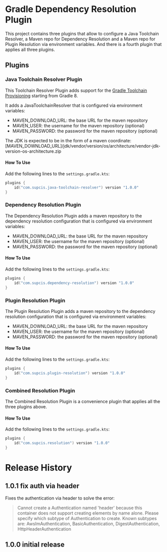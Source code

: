 # Gradle Dependency Resolution Plugin

This project contains three plugins that allow to configure a Java Toolchain Resolver, a Maven repo
for Dependency Resolution and a Maven repo for Plugin Resolution via environment variables. And 
there is a fourth plugin that applies all three plugins.

## Plugins

### Java Toolchain Resolver Plugin

This Toolchain Resolver Plugin adds support for the 
[Gradle Toolchain Provisioning](https://docs.gradle.org/current/userguide/toolchains.html) starting
from Gradle 8.

It adds a JavaToolchainResolver that is configured via environment variables:
- MAVEN_DOWNLOAD_URL: the base URL for the maven repository
- MAVEN_USER: the username for the maven repository (optional)
- MAVEN_PASSWORD: the password for the maven repository (optional)

The JDK is expected to be in the form of a maven coordinate:
[MAVEN_DOWNLOAD_URL]/jdk/vendor/version/os/architecture/vendor-jdk-version-os-architecture.zip

#### How To Use

Add the following lines to the `settings.gradle.kts`:

```settings.gralde.kts
plugins {
    id("com.supcis.java-toolchain-resolver") version "1.0.0"
}
```

### Dependency Resolution Plugin

The Dependency Resolution Plugin adds a maven repository to the dependency resolution configuration
that is configured via environment variables:
- MAVEN_DOWNLOAD_URL: the base URL for the maven repository
- MAVEN_USER: the username for the maven repository (optional)
- MAVEN_PASSWORD: the password for the maven repository (optional)

#### How To Use

Add the following lines to the `settings.gradle.kts`:

```settings.gralde.kts
plugins {
    id("com.supcis.dependency-resolution") version "1.0.0"
}
```

### Plugin Resolution Plugin

The Plugin Resolution Plugin adds a maven repository to the dependency resolution configuration
that is configured via environment variables:
- MAVEN_DOWNLOAD_URL: the base URL for the maven repository
- MAVEN_USER: the username for the maven repository (optional)
- MAVEN_PASSWORD: the password for the maven repository (optional)

#### How To Use

Add the following lines to the `settings.gradle.kts`:

```settings.gralde.kts
plugins {
    id("com.supcis.plugin-resolution") version "1.0.0"
}
```

### Combined Resolution Plugin

The Combined Resolution Plugin is a convenience plugin that applies all the three plugins above.

#### How To Use

Add the following lines to the `settings.gradle.kts`:

```settings.gralde.kts
plugins {
    id("com.supcis.resolution") version "1.0.0"
}
```

# Release History

## 1.0.1 fix auth via header

Fixes the authentication via header to solve the error:

>Cannot create a Authentication named 'header' because this container does not support creating
>elements by name alone. Please specify which subtype of Authentication to create. Known subtypes
>are: AwsImAuthentication, BasicAuthentication, DigestAuthentication, HttpHeaderAuthentication

## 1.0.0 initial release
